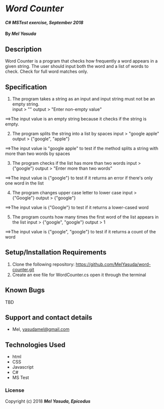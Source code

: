 # _Word Counter_

#### _C# MSTest exercise, September 2018_

#### By _**Mel Yasuda**_

## Description
Word Counter is a program that checks how frequently a word appears in a given string. The user should input both the word and a list of words to check. Check for full word matches only.

## Specification
1. The program takes a string as an input and input string must not be an empty string.   
  input > ""
  output > "Enter non-empty value"

  ==>The input value is an empty string because it checks if the string is empty.

2. The program splits the string into a list by spaces
  input > "google apple"
  output > {"google", "apple"}

  ==>The input value is "google apple" to test if the method splits a string with more than two words by spaces

3. The program checks if the list has more than two words
  input > {"google"}
  output > "Enter more than two words"

  ==>The input value is {"google"} to test if it returns an error if there's only one word in the list

4. The program changes upper case letter to lower case
  input > {"Google"}
  output > {"google"}

  ==>The input value is {"Google"} to test if it returns a lower-cased word

5. The program counts how many times the first word of the list appears in the list
  input > {"google", "google"}
  output > 1

  ==>The input value is {"google", "google"} to test if it returns a count of the word

## Setup/Installation Requirements
1. Clone the following repository: https://github.com/MelYasuda/word-counter.git
2. Create an exe file for WordCounter.cs open it through the terminal

## Known Bugs
TBD

## Support and contact details
* Mel, yasudamel@gmail.com

## Technologies Used
* html
* CSS
* Javascript
* C#
* MS Test

### License

Copyright (c) 2018 **_Mel Yasuda, Epicodus_**
